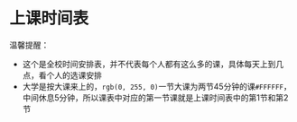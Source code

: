 # 上课时间表

温馨提醒：

  - 这个是全校时间安排表，并不代表每个人都有这么多的课，具体每天上到几点，看个人的选课安排
  - 大学是按大课来上的，`rgb(0, 255, 0)`一节大课为两节45分钟的课`#FFFFFF`，中间休息5分钟，所以课表中对应的第一节课就是上课时间表中的第1节和第2节

